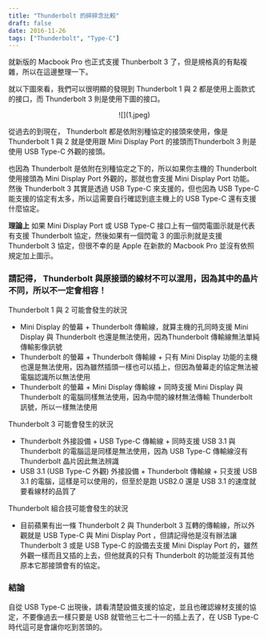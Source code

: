 ```yaml
---
title: "Thunderbolt 的碎碎念比較"
draft: false
date: 2016-11-26
tags: ["Thunderbolt", "Type-C"]
---
```



就新版的 Macbook Pro 也正式支援 Thunberbolt 3 了，但是規格真的有點複雜，所以在這邊整理一下。

就以下圖來看，我們可以很明顯的發現到 Thunderbolt 1 與 2 都是使用上面款式的接口，而 Thunderbolt 3 則是使用下圖的接口。

<!--more-->

<center>
![](1.jpeg)
</center>


從過去的到現在， Thunderbolt 都是依附別種協定的接頭來使用，像是 Thunderbolt 1 與 2 就是使用跟 Mini Display Port 的接頭而Thunderbolt 3 則是使用 USB Type-C 外觀的接頭。

也因為 Thunderbolt 是依附在別種協定之下的，所以如果你主機的 Thunderbolt 使用接頭為 Mini Display Port 外觀的，那就也會支援 Mini Display Port 功能。然後 Thunderbolt 3 其實是透過 USB Type-C 來支援的，但也因為 USB Type-C 能支援的協定有太多，所以這需要自行確認到底主機上的 USB Type-C 還有支援什麼協定。

**理論上** 如果 Mini Display Port 或 USB Type-C 接口上有一個閃電圖示就是代表有支援 Thunderbolt 協定，然後如果有一個閃電 3 的圖示則就是支援 Thunderbolt 3 協定，但很不幸的是 Apple 在新款的 Macbook Pro 並沒有依照規定加上圖示。

### 請記得，  Thunderbolt 與原接頭的線材不可以混用，因為其中的晶片不同，所以不一定會相容！


Thunderbolt 1 與 2 可能會發生的狀況

* Mini Display 的螢幕 + Thunderbolt 傳輸線，就算主機的孔同時支援 Mini Display 與 Thunderbolt 也還是無法使用，因為Thunderbolt 傳輸線無法單純傳輸影像訊號
* Thunderbolt 的螢幕 + Thunderbolt 傳輸線 + 只有 Mini Display 功能的主機也還是無法使用，因為雖然插頭一樣也可以插上，但因為螢幕走的協定無法被電腦認識所以無法使用
* Thunderbolt 的螢幕 + Mini Display 傳輸線 + 同時支援 Mini Display 與 Thunderbolt 的電腦同樣無法使用，因為中間的線材無法傳輸 Thunderbolt 訊號，所以一樣無法使用

Thunderbolt 3 可能會發生的狀況

* Thunderbolt 外接設備 + USB Type-C 傳輸線 +  同時支援 USB 3.1 與 Thunderbolt 的電腦這是同樣是無法使用，因為 USB Type-C 傳輸線沒有 Thunderbolt 晶片因此無法辨識
* USB 3.1 (USB Type-C 外觀) 外接設備 + Thunderbolt 傳輸線 + 只支援 USB 3.1 的電腦，這樣是可以使用的，但至於是跑 USB2.0 還是  USB 3.1 的速度就要看線材的品質了

Thunderbolt 組合技可能會發生的狀況

* 目前蘋果有出一條 Thunderbolt 2 與 Thunderbolt 3 互轉的傳輸線，所以外觀就是 USB Type-C 與 Mini Display Port ，但請記得他是沒有辦法讓 Thunderbolt 3 或是  USB Type-C 的設備去支援 Mini Display Port 的，雖然外觀一樣而且又插的上去，但他就真的只有 Thunderbolt 的功能並沒有其他原本它那接頭會有的協定。

### 結論

自從 USB Type-C 出現後，請看清楚設備支援的協定，並且也確認線材支援的協定，不要像過去一樣只要是 USB 就管他三七二十一的插上去了，在  USB Type-C 時代這可是會讓你吃到苦頭的。





